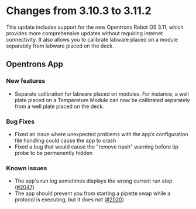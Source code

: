 # Changes from 3.10.3 to 3.11.2

This update includes support for the new Opentrons Robot OS 3.11, which provides more comprehensive updates without requiring internet connectivity. It also allows you to calibrate labware placed on a module separately from labware placed on the deck.

## Opentrons App

### New features

- Separate calibration for labware placed on modules. For instance, a well plate placed on a Temperature Module can now be calibrated separately from a well plate placed on the deck.

### Bug Fixes

- Fixed an issue where unexpected problems with the app’s configuration file handling could cause the app to crash
- Fixed a bug that would cause the "remove trash" warning before tip probe to be permanently hidden

### Known issues

- The app's run log sometimes displays the wrong current run step ([#2047][2047])
- The app should prevent you from starting a pipette swap while a protocol is executing, but it does not ([#2020][2020])

[2047]: https://github.com/Opentrons/opentrons/issues/2047
[2020]: https://github.com/Opentrons/opentrons/issues/2020
